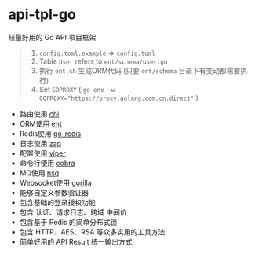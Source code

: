 # api-tpl-go

轻量好用的 Go API 项目框架

> 1. `config.toml.example` => `config.toml`
> 2. Table `User` refers to `ent/schema/user.go`
> 3. 执行 `ent.sh` 生成ORM代码 (只要 `ent/schema` 目录下有变动都需要执行)
> 4. Set `GOPROXY` ( `go env -w GOPROXY="https://proxy.golang.com.cn,direct"` )

- 路由使用 [chi](https://github.com/go-chi/chi)
- ORM使用 [ent](https://github.com/ent/ent)
- Redis使用 [go-redis](https://github.com/redis/go-redis)
- 日志使用 [zap](https://github.com/uber-go/zap)
- 配置使用 [viper](https://github.com/spf13/viper)
- 命令行使用 [cobra](https://github.com/spf13/cobra)
- MQ使用 [nsq](https://github.com/nsqio/nsq)
- Websocket使用 [gorilla](https://github.com/gorilla/websocket)
- 能够自定义参数验证器
- 包含基础的登录授权功能
- 包含 认证、请求日志、跨域 中间价
- 包含基于 Redis 的简单分布式锁
- 包含 HTTP、AES、RSA 等众多实用的工具方法
- 简单好用的 API Result 统一输出方式
